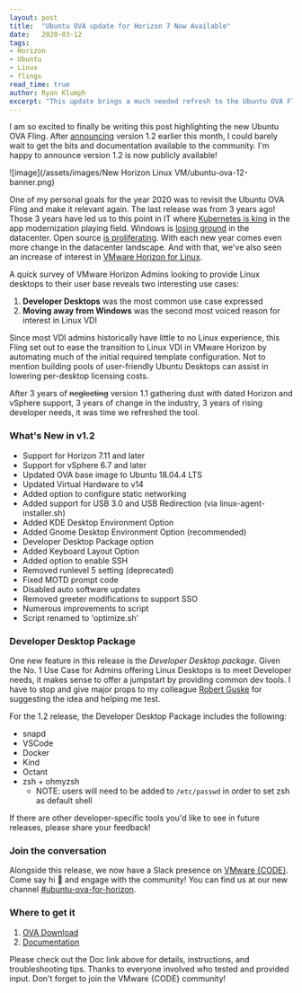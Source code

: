 ```yaml
---
layout: post
title:  "Ubuntu OVA update for Horizon 7 Now Available"
date:   2020-03-12
tags:
- Horizon
- Ubuntu
- Linux
- flings
read_time: true
author: Ryan Klumph
excerpt: "This update brings a much needed refresh to the Ubuntu OVA Fling, including a Developer Desktop Package. Now built from Ubuntu 18.04.4 LTS, this template is compatible with vSphere 6.7 and later."
---
```

I am so excited to finally be writing this post highlighting the new Ubuntu OVA Fling. After [announcing](_posts/2020-03-02-the-new-horizon-ubuntu-ova.markdown) version 1.2 earlier this month, I could barely wait to get the bits and documentation available to the community. I'm happy to announce version 1.2 is now publicly available!

![image](/assets/images/New Horizon Linux VM/ubuntu-ova-12-banner.png)

One of my personal goals for the year 2020 was to revisit the Ubuntu OVA Fling and make it relevant again. The last release was from 3 years ago! Those 3 years have led us to this point in IT where [Kubernetes is king](https://www.vmware.com/products/vsphere.html) in the app modernization playing field. Windows is [losing ground](https://vmware.github.io/photon/) in the datacenter. Open source [is proliferating](https://blogs.vmware.com/opensource/2019/12/18/2020-open-source-predictions/). With each new year comes even more change in the datacenter landscape. And with that, we've also seen an increase of interest in [VMware Horizon for Linux](https://www.vmware.com/products/horizon/horizon-linux.html).  

A quick survey of VMware Horizon Admins looking to provide Linux desktops to their user base reveals two interesting use cases:

1. **Developer Desktops** was the most common use case expressed
2. **Moving away from Windows** was the second most voiced reason for interest in Linux VDI

Since most VDI admins historically have little to no Linux experience, this Fling set out to ease the transition to Linux VDI in VMware Horizon by automating much of the initial required template configuration. Not to mention building pools of user-friendly Ubuntu Desktops can assist in lowering per-desktop licensing costs.

After 3 years of ~~neglecting~~ version 1.1 gathering dust with dated Horizon and vSphere support, 3 years of change in the industry, 3 years of rising developer needs, it was time we refreshed the tool.

### What's New in v1.2
* Support for Horizon 7.11 and later
* Support for vSphere 6.7 and later
* Updated OVA base image to Ubuntu 18.04.4 LTS
* Updated Virtual Hardware to v14
* Added option to configure static networking
* Added support for USB 3.0 and USB Redirection (via linux-agent-installer.sh)
* Added KDE Desktop Environment Option
* Added Gnome Desktop Environment Option (recommended)
* Developer Desktop Package option
* Added Keyboard Layout Option
* Added option to enable SSH
* Removed runlevel 5 setting (deprecated)
* Fixed MOTD prompt code
* Disabled auto software updates
* Removed greeter modifications to support SSO
* Numerous improvements to script
* Script renamed to 'optimize.sh'


### Developer Desktop Package
One new feature in this release is the _Developer Desktop package_. Given the No. 1 Use Case for Admins offering Linux Desktops is to meet Developer needs, it makes sense to offer a jumpstart by providing common dev tools. I have to stop and give major props to my colleague [Robert Guske](https://twitter.com/vmw_rguske) for suggesting the idea and helping me test.

For the 1.2 release, the Developer Desktop Package includes the following:
* snapd
* VSCode
* Docker
* Kind
* Octant
* zsh + ohmyzsh
   * NOTE: users will need to be added to `/etc/passwd` in order to set zsh as default shell

If there are other developer-specific tools you'd like to see in future releases, please share your feedback!


### Join the conversation
Alongside this release, we now have a Slack presence on [VMware {CODE}](https://code.vmware.com/web/code/join). Come say hi 👋 and engage with the community! You can find us at our new channel [#ubuntu-ova-for-horizon](https://vmwarecode.slack.com/archives/CV56WUL84).

### Where to get it
1. [OVA Download](https://flings.vmware.com/horizon-ova-for-ubuntu)
2. [Documentation](https://github.com/thatvirtualboy/horizon-linux-vm)



Please check out the Doc link above for details, instructions, and troubleshooting tips. Thanks to everyone involved who tested and provided input. Don't forget to join the VMware {CODE} community!
